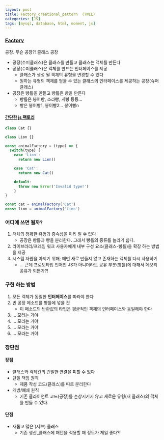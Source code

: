 ```yaml
---
layout: post
title: Factory_creational_pattern  (TWIL)
categories: [JS]
tags: [mysql, database, html, moment, js]
---
```


### [Factory](https://refactoring.guru/design-patterns/factory-method)

공장. 무슨 공장?! 클래스 공장

- 공장(수퍼클래스)은 클래스를 만들고 클래스는 객체를 만든다
- 공장(수퍼클래스)은 객체를 만드는 인터페이스를 제공
    - 클래스가 생성 될 객체의 유형을 변경할 수 있다
    - 원하는 유형의 객체를 얻을 수 있는 클래스의 인터페이스를 제공하는 공장(슈퍼클래스)
- 공장은 빵틀을 만들고 빵틀은 빵을 만든다
    - 빵틀은 붕어빵, 소라빵, 게빵 등등...
    - 빵은 붕어빵1, 붕어빵2... 붕어빵n


#### [간단한 js 팩토리](https://velog.io/@ashnamuh/%EC%9E%90%EB%B0%94%EC%8A%A4%ED%81%AC%EB%A6%BD%ED%8A%B8-Factory-%ED%8C%A8%ED%84%B4-%EA%B5%AC%ED%98%84%ED%95%98%EA%B8%B0)

```js
class Cat {}

class Lion {}

const animalFactory = (type) => {
  switch(type) {
    case 'Lion':
      return new Lion()

    case 'Cat':
      return new Cat()

    default:
      throw new Error('Invalid type!')
    }
}

const cat = animalFactory('Cat')
const lion = animalFactory('Lion')
```

### 어디에 쓰면 될까?

1. 객체의 정확한 유형과 종속성을 미리 알 수 없다
    - 공장은 빵틀과 빵을 분리한다. 그래서 빵틀의 종류를 늘리기 쉽다.
1. 라이브러리/프레임 워크 사용자에게 내부 구성 요소(클래스-빵틀)을 확장 하는 방법을 제공
1. 시스템 자원을 아끼기 위해; 매번 새로 만들지 않고 존재하는 객체를 다시 사용하기
    - ... 근데 프로토타입 언어인 JS가 아니더라도 공유 부분(빵틀)에 대해서 메모리 공유가 되든가?!

### 구현 하는 방법

1. 모든 객체가 동일한 **인터페이스**를 따라야 한다
1. 빈 공장 메소드를 빵틀에 넣을 것
    - 이 메소드의 반환값의 타입은 평균적인 객체의 인터페이스와 동일해야 한다
1. ... 모라는 거야
1. ... 모라는 거야
1. ... 모라는 거야
1. ... 모라는 거야


### 장단점

#### 장점

- 클래스와 객체간의 긴밀한 연결을 피할 수 있다
- 단일 책임 원칙
    - 제품 작성 코드(클래스)를 따로 분리한다
- 개방/폐쇄 원칙
    - 기존 클라이언트 코드(공장)를 손상시키지 않고 새로운 유형(새 클래스)의 객체를 만들 수 있다.

#### 단점

- 새롭고 많은 (서브) 클래스
    - 기존 생산_클래스에 패턴을 적용할 때 정도가 제일 좋다?!

